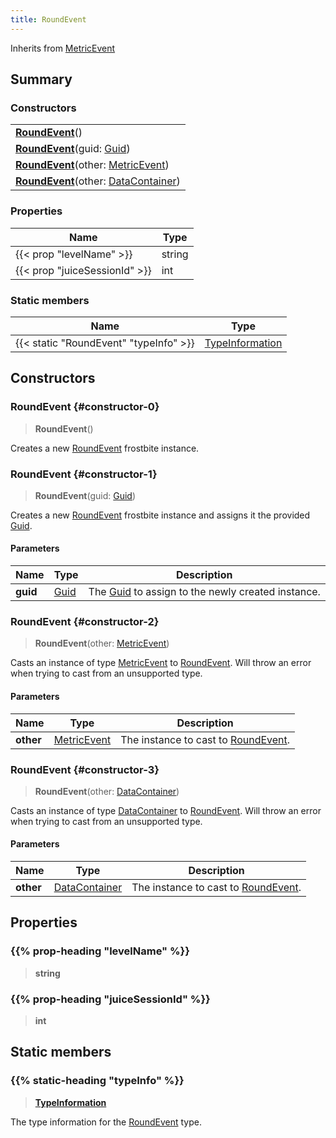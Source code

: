 ```yaml
---
title: RoundEvent
---
```


Inherits from [MetricEvent](/vext/ref/fb/metricevent)

## Summary

### Constructors

|  |
| --- |
| **[RoundEvent](#constructor-0)**() |
| **[RoundEvent](#constructor-1)**(guid: [Guid](/vext/ref/shared/type/guid)) |
| **[RoundEvent](#constructor-2)**(other: [MetricEvent](/vext/ref/fb/metricevent)) |
| **[RoundEvent](#constructor-3)**(other: [DataContainer](/vext/ref/shared/type/datacontainer)) |

### Properties

| Name | Type |
| ---- | ---- |
| {{< prop "levelName" >}} | string |
| {{< prop "juiceSessionId" >}} | int |

### Static members

| Name | Type |
| ---- | ---- |
| {{< static "RoundEvent" "typeInfo" >}} | [TypeInformation](/vext/ref/shared/type/typeinformation) |

## Constructors

### RoundEvent {#constructor-0}

> **RoundEvent**()

Creates a new [RoundEvent](/vext/ref/fb/roundevent) frostbite instance.

### RoundEvent {#constructor-1}

> **RoundEvent**(guid: [Guid](/vext/ref/shared/type/guid))

Creates a new [RoundEvent](/vext/ref/fb/roundevent) frostbite instance and assigns it the provided [Guid](/vext/ref/shared/type/guid).

#### Parameters

| Name | Type | Description |
| ---- | ---- | ----------- |
| **guid** | [Guid](/vext/ref/shared/type/guid) | The [Guid](/vext/ref/shared/type/guid) to assign to the newly created instance. |

### RoundEvent {#constructor-2}

> **RoundEvent**(other: [MetricEvent](/vext/ref/fb/metricevent))

Casts an instance of type [MetricEvent](/vext/ref/fb/metricevent) to [RoundEvent](/vext/ref/fb/roundevent). Will throw an error when trying to cast from an unsupported type.

#### Parameters

| Name | Type | Description |
| ---- | ---- | ----------- |
| **other** | [MetricEvent](/vext/ref/fb/metricevent) | The instance to cast to [RoundEvent](/vext/ref/fb/roundevent). |

### RoundEvent {#constructor-3}

> **RoundEvent**(other: [DataContainer](/vext/ref/shared/type/datacontainer))

Casts an instance of type [DataContainer](/vext/ref/shared/type/datacontainer) to [RoundEvent](/vext/ref/fb/roundevent). Will throw an error when trying to cast from an unsupported type.

#### Parameters

| Name | Type | Description |
| ---- | ---- | ----------- |
| **other** | [DataContainer](/vext/ref/shared/type/datacontainer) | The instance to cast to [RoundEvent](/vext/ref/fb/roundevent). |

## Properties

### {{% prop-heading "levelName" %}}

> **string**

### {{% prop-heading "juiceSessionId" %}}

> **int**

## Static members

### {{% static-heading "typeInfo" %}}

> **[TypeInformation](/vext/ref/shared/type/typeinformation)**

The type information for the [RoundEvent](/vext/ref/fb/roundevent) type.

